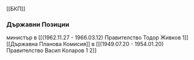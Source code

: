 [[БКП]]

### Държавни Позиции
министър в [[(1962.11.27 - 1966.03.12) Правителство Тодор Живков 1]]
[[Държавна Планова Комисия]] в [[(1949.07.20 - 1954.01.20) Правителство Васил Коларов 1 2]]